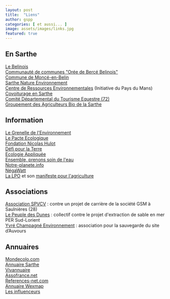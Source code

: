 ```yaml
---
layout: post
title:  "Liens"
author: gspp
categories: [ et aussi... ]
image: assets/images/links.jpg
featured: true
---
```


<div id="main">	

<h2>En Sarthe</h2>
<p>
<a href="http://belinois.blogspirit.com/" target="_blank">Le Belinois</a><br>
<a href="http://www.cc-berce-belinois.fr/" target="_blank">Communauté de communes "Orée de Bercé Belinois"</a><br>
<a href="http://www.monce-en-belin.com/" target="_blank">Commune de Moncé-en-Belin</a><br>
<a href="http://www.sne72.asso.fr/" target="_blank">Sarthe Nature Environnement</a><br>
<a href="http://www.paysdumans.fr/cre-cre.html" target="_blank">Centre de Ressources Environnementales</a> (Initiative du Pays du Mans)<br>
<a href="http://www.covoiturage.sarthe.com" target="_blank">Covoiturage en Sarthe</a><br>
<a href="http://www.cdte72.fr" target="_blank">Comité Départemental du Tourisme Equestre (72)</a><br> 
<a href="http://www.gab72.org/" target="_blank">Groupement des Agriculteurs Bio de la Sarthe</a>
</p>
<h2>Information</h2>
<p>
<a href="http://www.legrenelle-environnement.gouv.fr" target="_blank">Le Grenelle de l'Environnement</a><br>
<a href="http://www.pacte-ecologique.org" target="_blank">Le Pacte Ecologique</a><br>
<a href="http://www.fondation-nicolas-hulot.org" target="_blank">Fondation Nicolas Hulot</a><br>
<a href="http://www.defipourlaterre.org" target="_blank">Défi pour la Terre</a><br>
<a href="http://seme.cer.free.fr" target="_blank">Ecologie Appliquée</a><br>
<a href="http://www.prenons-soin-de-leau.fr/" target="_blank">Ensemble, prenons soin de l'eau</a><br>
<a href="http://www.notre-planete.info" target="_blank">Notre-planete.info</a><br>
<a href="http://www.negawatt.org" target="_blank">NégaWatt</a><br>
<a href="http://www.lpo.fr" target="_blank">La LPO</a> et son <a href="http://www.lpo.fr/images/actualites/2012/Manifeste_LPO_Agriculture_22_mars_2012.pdf" target="_blank">manifeste pour l'agriculture</a>
</p>
<h2>Associations</h2>
<p>
<a href="http://www.non-a-la-carriere-de-saulnieres-28.info" target="_blank">Association SPVCV</a> : contre un projet de carrière de la société GSM à Saulnières (28)<br>
<a href="http://le-peuple-des-dunes.org" target="_blank">Le Peuple des Dunes</a> : collectif contre le projet d'extraction de sable en mer PER Sud-Lorient<br>
<a href="http://auvours.free.fr" target="_blank">Yvré Champagné Environnement</a> : association pour la sauvegarde du site d’Auvours<br>
</p>
<h2>Annuaires</h2>
<p>
<a href="http://mondecolo.com" target="_blank">Mondecolo.com</a><br>
<a href="http://www.code-postal-villes.com/sarthe/" target="_blank">Annuaire Sarthe</a><br>
<a href="http://www.vivannuaire.com" target="_blank">Vivannuaire</a><br>
<a href="http://www.assofrance.net" target="_blank">Assofrance.net</a><br>
<a href="http://www.references-net.com" target="_blank">References-net.com</a><br>
<a href="http://www.wexmap.com" target="_blank">Annuaire Wexmap</a><br>
<a href="http://influenceurs.net/news/association-grain-de-sable-et-pomme-de-pin" target="_blank">Les influenceurs</a><br>
</p>
      